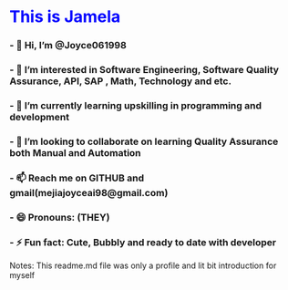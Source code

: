 <html>
<body>
<h1  style="color:Blue;">This is Jamela</h1>
<div>
<p>
<h3>- 👋 Hi, I’m @Joyce061998 </h3>
<h3>- 👀 I’m interested in Software Engineering, Software Quality Assurance, API, SAP , Math, Technology and etc.</h3>
<h3>- 🌱 I’m currently learning upskilling in programming and development</h3>
<h3>- 💞️ I’m looking to collaborate on learning Quality Assurance both Manual and Automation</h3>
<h3>- 📫 Reach me on GITHUB and gmail(mejiajoyceai98@gmail.com)</h3>
<h3>- 😄 Pronouns: (THEY)</h3>
<h3>- ⚡ Fun fact: Cute, Bubbly and ready to date with developer</h3>
  </p>
</div> 

  
<div>
<p>Notes: This readme.md file was only a profile and lit bit introduction for myself</p>
</div>

</body>
</html>
